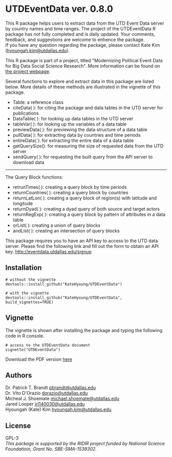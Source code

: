 # UTDEventData ver. 0.8.0

This R package helps users to extract data from the UTD Event Data server by country names and time ranges. The project of the UTDEventData R package has not fully completed and is daily updated. Your comments, feedback, and suggestions are welcome to enhence the package.   
If you have any question regarding the package, please contact Kate Kim (<hyoungah.kim@utdallas.edu>).

This R package is part of a project, titled "Modernizing Political Event Data for Big Data Social Science Research". More information can be found on [the project webpage](http://eventdata.utdallas.edu/data.html).

Several functions to explore and extract data in this package are listed below. More details of these methods are illustrated in the vignette of this package. 

- Table: a reference class 
- citeData( ): for citing the package and data tables in the UTD server for publications
- DataTable( ): for looking up data tables in the UTD server 
- tableVar( ): for looking up the variables of a data table
- previewData( ): for previewing the data structure of a data table
- pullData( ): for extracting data by countries and time periods 
- entireData( ): for extracting the entire data of a data table
- getQuerySize(): for measuring the size of requested data from the UTD server
- sendQuery( ): for requesting the built query from the API server to download data

****
The Query Block functions:

- retrunTimes( ): creating a query block by time periods
- returnCountries( ): creating a query block by countries
- returnLatLon( ): creating a query block of region(s) with latitude and longitude
- returnDyad( ): creating a dyad query of both source and target actors
- returnRegExp( ): creating a query block by pattern of attributes in a data table
- orList( ): creating a union of query blocks 
- andList( ): creating an intersection of query blocks

This package requires you to have an API key to access to the UTD data server. Please find the following link and fill out the form to obtain an API key. 
<http://eventdata.utdallas.edu/signup>

## Installation

```
# without the vignette
devtools::install_github("KateHyoung/UTDEventData") 

# with the vignette
devtools::install_github("KateHyoung/UTDEventData", build_vignettes=TRUE)
```
## Vignette
The vignette is shown after installing the package and typing the following code in R console.

```
# access to the UTDEventData document 
vignette("UTDEventData")
```
Download the PDF version [here](https://github.com/KateHyoung/UTDEventData/raw/UTDEventData/UTDEventData.pdf)


## Authors  
Dr. Patrick T. Brandt <pbrandt@utdallas.edu>  
Dr. Vito D'Orazio <dorazio@utdallas.edu>  
Micheal J. Shoemate <michael.shoemate@utdallas.edu>  
Jared Looper <jrl140030@utdallas.edu>  
Hyoungah (Kate) Kim <hyoungah.kim@utdallas.edu>  

## License
GPL-3 <br/>
*This package is supported by the RIDIR project funded by National Science Foundatioin, Grant No. SBE-SMA-1539302.*
